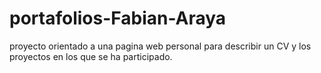 # portafolios-Fabian-Araya
proyecto orientado a una pagina web personal para describir un CV y los proyectos en los que se ha participado.

